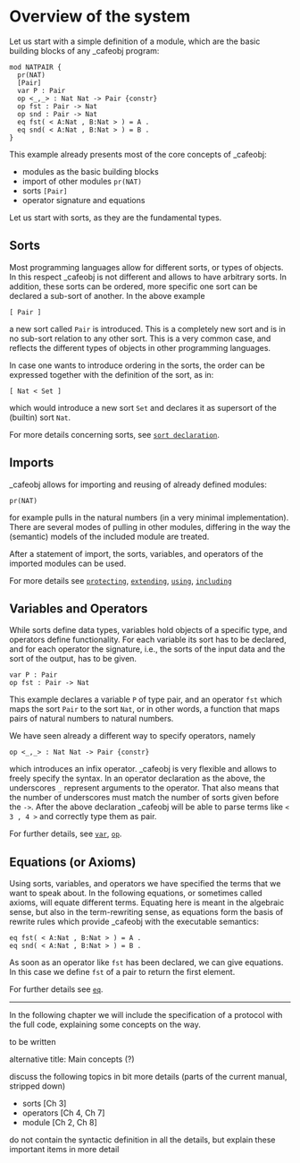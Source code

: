 Overview of the system
======================

Let us start with a simple definition of a module, which are the basic
building blocks of any \_cafeobj program:
`````
mod NATPAIR {
  pr(NAT)
  [Pair]
  var P : Pair
  op <_,_> : Nat Nat -> Pair {constr}
  op fst : Pair -> Nat
  op snd : Pair -> Nat
  eq fst( < A:Nat , B:Nat > ) = A .
  eq snd( < A:Nat , B:Nat > ) = B .
}
`````
This example already presents most of the core concepts of \_cafeobj:

* modules as the basic building blocks
* import of other modules `pr(NAT)`
* sorts `[Pair]`
* operator signature and equations

Let us start with sorts, as they are the fundamental types.

Sorts
-----

Most programming languages allow for different sorts, or types of
objects. In this respect \_cafeobj is not different and allows to have
arbitrary sorts. In addition, these sorts can be ordered, more
specific one sort can be declared a sub-sort of another. In the above
example 

`````
[ Pair ]
`````

a new sort called `Pair` is introduced. This is a completely new sort
and is in no sub-sort relation to any other sort. This is a very
common case, and reflects the different types of objects in other
programming languages.

In case one wants to introduce ordering in the sorts, the order can be
expressed together with the definition of the sort, as in:
`````
[ Nat < Set ]
`````
which would introduce a new sort `Set` and declares it as supersort of
the (builtin) sort `Nat`.

For more details concerning sorts, see [`sort declaration`](#sort).

Imports
-------

\_cafeobj allows for importing and reusing of already defined
modules:
`````
pr(NAT)
`````
for example pulls in the natural numbers (in a very minimal
implementation). There are several modes of pulling in other modules,
differing in the way the (semantic) models of the included module are
treated.

After a statement of import, the sorts, variables, and operators of
the imported modules can be used.

For more details see [`protecting`](#protecting),
[`extending`](#extending), [`using`](#using), [`including`](#including)


Variables and Operators
-----------------------

While sorts define data types, variables hold objects of a specific
type, and operators define functionality. For each variable its sort
has to be declared, and for each operator the signature, i.e., the
sorts of the input data and the sort of the output, has to be given. 
`````
var P : Pair
op fst : Pair -> Nat
`````
This example declares a variable `P` of type pair, and an operator
`fst` which maps the sort `Pair` to the sort `Nat`, or in other words,
a function that maps pairs of natural numbers to natural numbers.

We have seen already a different way to specify operators, namely
`````
op <_,_> : Nat Nat -> Pair {constr}
`````
which introduces an infix operator. \_cafeobj is very flexible and
allows to freely specify the syntax. In an operator declaration as the
above, the underscores `_` represent arguments to the operator. That
also means that the number of underscores must match the number of
sorts given before the `->`. After the above declaration \_cafeobj
will be able to parse terms like `< 3 , 4 >` and correctly type them
as pair.

For further details, see [`var`](#var), [`op`](#op).


Equations (or Axioms)
---------------------
Using sorts, variables, and operators we have specified the terms that
we want to speak about. In the following equations, or sometimes
called axioms, will equate different terms.  Equating here is meant in
the algebraic sense, but also in the term-rewriting sense, as
equations form the basis of rewrite rules which provide \_cafeobj with
the executable semantics:
`````
eq fst( < A:Nat , B:Nat > ) = A .
eq snd( < A:Nat , B:Nat > ) = B .
`````
As soon as an operator like `fst` has been declared, we can give
equations. In this case we define `fst` of a pair to return the first
element. 

For further details see [`eq`](#eq).

*******************

In the following chapter we will include the specification of a
protocol with the full code, explaining some concepts on the way.



to be written

alternative title: Main concepts (?)

discuss the following topics in bit more details (parts of the
current manual, stripped down)

- sorts [Ch 3]
- operators [Ch 4, Ch 7]
- module [Ch 2, Ch 8]

do not contain the syntactic definition in all the details,
but explain these important items in more detail

